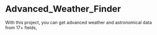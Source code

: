 # Advanced_Weather_Finder
With this project, you can get advanced weather and astronomical data from 17+ fields, 

